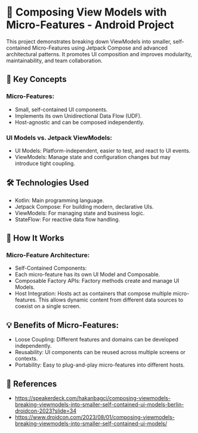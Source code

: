 # 📱 Composing View Models with Micro-Features - Android Project

This project demonstrates breaking down ViewModels into smaller, self-contained Micro-Features using Jetpack Compose and advanced architectural patterns. It promotes UI composition and improves modularity, maintainability, and team collaboration.

## 🚀 Key Concepts

### Micro-Features:
- Small, self-contained UI components.
- Implements its own Unidirectional Data Flow (UDF).
- Host-agnostic and can be composed independently.

### UI Models vs. Jetpack ViewModels:
- UI Models: Platform-independent, easier to test, and react to UI events.
- ViewModels: Manage state and configuration changes but may introduce tight coupling.

## 🛠️ Technologies Used

- Kotlin: Main programming language.
- Jetpack Compose: For building modern, declarative UIs.
- ViewModels: For managing state and business logic.
- StateFlow: For reactive data flow handling.

## 🎯 How It Works

### Micro-Feature Architecture:
- Self-Contained Components:
- Each micro-feature has its own UI Model and Composable.
- Composable Factory APIs:
Factory methods create and manage UI Models.
- Host Integration:
Hosts act as containers that compose multiple micro-features. This allows dynamic content from different data sources to coexist on a single screen.

## 💡 Benefits of Micro-Features:
- Loose Coupling: Different features and domains can be developed independently.
- Reusability: UI components can be reused across multiple screens or contexts.
- Portability: Easy to plug-and-play micro-features into different hosts.


## 🔗 References

- https://speakerdeck.com/hakanbagci/composing-viewmodels-breaking-viewmodels-into-smaller-self-contained-ui-models-berlin-droidcon-2023?slide=34
- https://www.droidcon.com/2023/08/01/composing-viewmodels-breaking-viewmodels-into-smaller-self-contained-ui-models/
